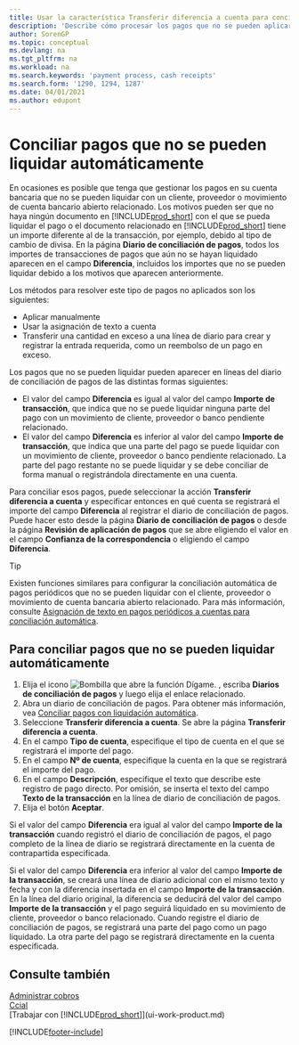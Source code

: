 ```yaml
---
title: Usar la característica Transferir diferencia a cuenta para conciliar pagos
description: 'Describe cómo procesar los pagos que no se pueden aplicar a un documento, por ejemplo, cuando un tipo de cambio provoca que los importes sean distintos.'
author: SorenGP
ms.topic: conceptual
ms.devlang: na
ms.tgt_pltfrm: na
ms.workload: na
ms.search.keywords: 'payment process, cash receipts'
ms.search.form: '1290, 1294, 1287'
ms.date: 04/01/2021
ms.author: edupont
---
```

# <a name="reconcile-payments-that-cannot-be-applied-automatically"></a>Conciliar pagos que no se pueden liquidar automáticamente
En ocasiones es posible que tenga que gestionar los pagos en su cuenta bancaria que no se pueden liquidar con un cliente, proveedor o movimiento de cuenta bancario abierto relacionado. Los motivos pueden ser que no haya ningún documento en [!INCLUDE[prod_short](includes/prod_short.md)] con el que se pueda liquidar el pago o el documento relacionado en [!INCLUDE[prod_short](includes/prod_short.md)] tiene un importe diferente al de la transacción, por ejemplo, debido al tipo de cambio de divisa. En la página **Diario de conciliación de pagos**, todos los importes de transacciones de pagos que aún no se hayan liquidado aparecen en el campo **Diferencia**, incluidos los importes que no se pueden liquidar debido a los motivos que aparecen anteriormente.

Los métodos para resolver este tipo de pagos no aplicados son los siguientes:
* Aplicar manualmente
* Usar la asignación de texto a cuenta
* Transferir una cantidad en exceso a una línea de diario para crear y registrar la entrada requerida, como un reembolso de un pago en exceso.

Los pagos que no se pueden liquidar pueden aparecer en líneas del diario de conciliación de pagos de las distintas formas siguientes:

* El valor del campo **Diferencia** es igual al valor del campo **Importe de transacción**, que indica que no se puede liquidar ninguna parte del pago con un movimiento de cliente, proveedor o banco pendiente relacionado.
* El valor del campo **Diferencia** es inferior al valor del campo **Importe de transacción**, que indica que una parte del pago se puede liquidar con un movimiento de cliente, proveedor o banco pendiente relacionado. La parte del pago restante no se puede liquidar y se debe conciliar de forma manual o registrándola directamente en una cuenta.

Para conciliar esos pagos, puede seleccionar la acción **Transferir diferencia a cuenta** y especificar entonces en qué cuenta se registrará el importe del campo **Diferencia** al registrar el diario de conciliación de pagos. Puede hacer esto desde la página **Diario de conciliación de pagos** o desde la página **Revisión de aplicación de pagos** que se abre eligiendo el valor en el campo **Confianza de la correspondencia** o eligiendo el campo **Diferencia**.

> [!TIP]  
>   Existen funciones similares para configurar la conciliación automática de pagos periódicos que no se pueden liquidar con el cliente, proveedor o movimiento de cuenta bancaria abierto relacionado. Para más información, consulte [Asignación de texto en pagos periódicos a cuentas para conciliación automática](receivables-how-map-text-recurring-payments-accounts-auto-reconcilliation.md).

## <a name="to-reconcile-payments-that-cannot-be-applied-automatically"></a>Para conciliar pagos que no se pueden liquidar automáticamente
1. Elija el icono ![Bombilla que abre la función Dígame.](media/ui-search/search_small.png "Dígame qué desea hacer") , escriba **Diarios de conciliación de pagos** y luego elija el enlace relacionado.
2. Abra un diario de conciliación de pagos. Para obtener más información, vea [Conciliar pagos con liquidación automática](receivables-how-reconcile-payments-auto-application.md).
3. Seleccione **Transferir diferencia a cuenta**. Se abre la página **Transferir diferencia a cuenta**.
4. En el campo **Tipo de cuenta**, especifique el tipo de cuenta en el que se registrará el importe del pago.
5. En el campo **Nº de cuenta**, especifique la cuenta en la que se registrará el importe del pago.
6. En el campo **Descripción**, especifique el texto que describe este registro de pago directo. Por omisión, se inserta el texto del campo **Texto de la transacción** en la línea de diario de conciliación de pagos.
7. Elija el botón **Aceptar**.

Si el valor del campo **Diferencia** era igual al valor del campo **Importe de la transacción** cuando registró el diario de conciliación de pagos, el pago completo de la línea de diario se registrará directamente en la cuenta de contrapartida especificada.

Si el valor del campo **Diferencia** era inferior al valor del campo **Importe de la transacción**, se creará una línea de diario adicional con el mismo texto y fecha y con la diferencia insertada en el campo **Importe de la transacción**. En la línea del diario original, la diferencia se deducirá del valor del campo **Importe de la transacción** y el pago seguirá liquidado en su movimiento de cliente, proveedor o banco relacionado. Cuando registre el diario de conciliación de pagos, se registrará una parte del pago como un pago liquidado. La otra parte del pago se registrará directamente en la cuenta especificada.

## <a name="see-also"></a>Consulte también
[Administrar cobros](receivables-manage-receivables.md)  
[Ccial](sales-manage-sales.md)  
[Trabajar con [!INCLUDE[prod_short](includes/prod_short.md)]](ui-work-product.md)


[!INCLUDE[footer-include](includes/footer-banner.md)]
